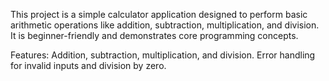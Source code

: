 This project is a simple calculator application designed to perform basic arithmetic operations like addition, subtraction, multiplication, and division.
It is beginner-friendly and demonstrates core programming concepts.

Features:
Addition, subtraction, multiplication, and division.
Error handling for invalid inputs and division by zero.
